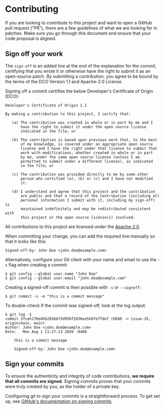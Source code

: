 # Contributing

If you are looking to contribute to this project and want to open a GitHub pull request ("PR"), there are a few guidelines of what we are looking for in patches. Make sure you go through this document and ensure that your code proposal is aligned.

## Sign off your work

The `sign-off` is an added line at the end of the explanation for the commit, certifying that you wrote it or otherwise have the right to submit it as an open-source patch. By submitting a contribution, you agree to be bound by the terms of the DCO Version 1.1 and Apache-2.0 License.

Signing off a commit certifies the below Developer's Certificate of Origin (DCO):

```text
Developer's Certificate of Origin 1.1

By making a contribution to this project, I certify that:

   (a) The contribution was created in whole or in part by me and I
       have the right to submit it under the open source license
       indicated in the file; or

   (b) The contribution is based upon previous work that, to the best
       of my knowledge, is covered under an appropriate open source
       license and I have the right under that license to submit that
       work with modifications, whether created in whole or in part
       by me, under the same open source license (unless I am
       permitted to submit under a different license), as indicated
       in the file; or

   (c) The contribution was provided directly to me by some other
       person who certified (a), (b) or (c) and I have not modified
       it.

   (d) I understand and agree that this project and the contribution
       are public and that a record of the contribution (including all
       personal information I submit with it, including my sign-off) is
       maintained indefinitely and may be redistributed consistent with
       this project or the open source license(s) involved.
```

All contributions to this project are licensed under the [Apache-2.0](https://github.com/ElCapitanSponge/symnode/blob/main/LICENSE).

When committing your change, you can add the required line manually so that it looks like this:

```text
Signed-off-by: John Doe <john.doe@example.com>
```

Alternatively, configure your Git client with your name and email to use the `-s` flag when creating a commit:

```text
$ git config --global user.name "John Doe"
$ git config --global user.email "john.doe@example.com"
```

Creating a signed-off commit is then possible with `-s` or `--signoff`:

```text
$ git commit -s -m "this is a commit message"
```

To double-check if the commit was signed-off, look at the log output:

```text
$ git log -1
commit 37ceh170e4hb283bb73d958f2036ee5k07e7fde7 (HEAD -> issue-35, origin/main, main)
Author: John Doe <john.doe@example.com>
Date:   Mon Aug 1 11:27:13 2020 -0400

    this is a commit message

    Signed-off-by: John Doe <john.doe@example.com>
```
## Sign your commits

To ensure the authenticity and integrity of code contributions, **we require that all commits are signed**. Signing commits proves that your commits were truly created by you, as the holder of a private key.

Configuring git to sign your commits is a straightforward process. To get set up, see [GitHub's documentation on signing commits](https://docs.github.com/en/authentication/managing-commit-signature-verification/signing-commits).
